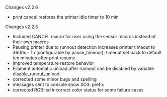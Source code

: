 Changes v2.2.6
- print cancel restores the printer idle timer to 10 min

Changes v2.2.5

- Included CANCEL macro for user using the sensor macros instead of their own macros
- Pausing printer due to runnout detection increases printer timeout to 3600s - 1h (configurable by pause_timeout); timeout set back to default ten minutes after print resume.
- improved temperature restore behavior
- Filament automatic unload after runnout can be disabled by variable disable_runout_unload.
- corrected some minor bugs and spelling
- messages sent to console show SO3: prefix
- corrected RGB led incorrect color status for some failure cases
  
